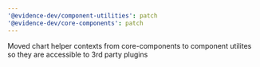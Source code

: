 ```yaml
---
'@evidence-dev/component-utilities': patch
'@evidence-dev/core-components': patch
---
```


Moved chart helper contexts from core-components to component utilites so they are accessible to 3rd party plugins
